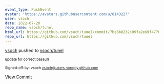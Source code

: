 ```yaml
---
event_type: PushEvent
avatar: "https://avatars.githubusercontent.com/u/814322?"
user: vsoch
date: 2022-07-20
repo_name: vsoch/tunel
html_url: https://github.com/vsoch/tunel/commit/7be5b8232c09fa2e69f4770272cb27df9d691868
repo_url: https://github.com/vsoch/tunel
---
```


<a href='https://github.com/vsoch' target='_blank'>vsoch</a> pushed to <a href='https://github.com/vsoch/tunel' target='_blank'>vsoch/tunel</a>

<small>update for correct baseurl

Signed-off-by: vsoch <vsoch@users.noreply.github.com></small>

<a href='https://github.com/vsoch/tunel/commit/7be5b8232c09fa2e69f4770272cb27df9d691868' target='_blank'>View Commit</a>